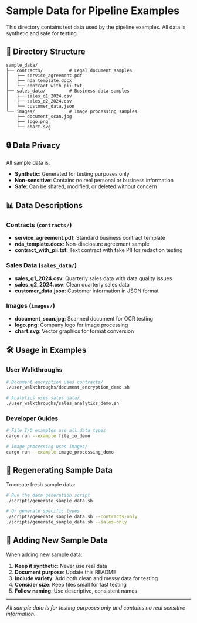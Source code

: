 <!--
Adaptive Pipeline
Copyright (c) 2025 Michael Gardner, A Bit of Help, Inc.
SPDX-License-Identifier: BSD-3-Clause
See LICENSE file in the project root.
-->

# Sample Data for Pipeline Examples

This directory contains test data used by the pipeline examples. All data is synthetic and safe for testing.

## 📁 Directory Structure

```
sample_data/
├── contracts/          # Legal document samples
│   ├── service_agreement.pdf
│   ├── nda_template.docx
│   └── contract_with_pii.txt
├── sales_data/         # Business data samples
│   ├── sales_q1_2024.csv
│   ├── sales_q2_2024.csv
│   └── customer_data.json
└── images/             # Image processing samples
    ├── document_scan.jpg
    ├── logo.png
    └── chart.svg
```

## 🔒 Data Privacy

All sample data is:
- **Synthetic**: Generated for testing purposes only
- **Non-sensitive**: Contains no real personal or business information
- **Safe**: Can be shared, modified, or deleted without concern

## 📊 Data Descriptions

### Contracts (`contracts/`)
- **service_agreement.pdf**: Standard business contract template
- **nda_template.docx**: Non-disclosure agreement sample
- **contract_with_pii.txt**: Text contract with fake PII for redaction testing

### Sales Data (`sales_data/`)
- **sales_q1_2024.csv**: Quarterly sales data with data quality issues
- **sales_q2_2024.csv**: Clean quarterly sales data
- **customer_data.json**: Customer information in JSON format

### Images (`images/`)
- **document_scan.jpg**: Scanned document for OCR testing
- **logo.png**: Company logo for image processing
- **chart.svg**: Vector graphics for format conversion

## 🛠️ Usage in Examples

### User Walkthroughs
```bash
# Document encryption uses contracts/
./user_walkthroughs/document_encryption_demo.sh

# Analytics uses sales_data/
./user_walkthroughs/sales_analytics_demo.sh
```

### Developer Guides
```bash
# File I/O examples use all data types
cargo run --example file_io_demo

# Image processing uses images/
cargo run --example image_processing_demo
```

## 🔄 Regenerating Sample Data

To create fresh sample data:

```bash
# Run the data generation script
./scripts/generate_sample_data.sh

# Or generate specific types
./scripts/generate_sample_data.sh --contracts-only
./scripts/generate_sample_data.sh --sales-only
```

## 📝 Adding New Sample Data

When adding new sample data:

1. **Keep it synthetic**: Never use real data
2. **Document purpose**: Update this README
3. **Include variety**: Add both clean and messy data for testing
4. **Consider size**: Keep files small for fast testing
5. **Follow naming**: Use descriptive, consistent names

---

*All sample data is for testing purposes only and contains no real sensitive information.*
